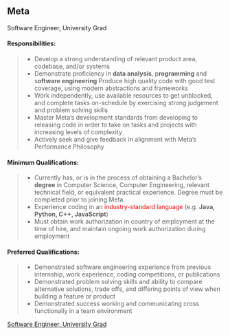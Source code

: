 ## Meta
Software Engineer, University Grad 

#### Responsibilities:
> 
> - Develop a strong understanding of relevant product area, codebase, and/or systems
> - Demonstrate proficiency in **data analysis**, p**rogramming** and s**oftware engineering**
Produce high quality code with good test coverage, using modern abstractions and frameworks
> - Work independently, use available resources to get unblocked, and complete tasks on-schedule by exercising strong judgement and problem solving skills
> - Master Meta’s development standards from developing to releasing code in order to take on tasks and projects with increasing levels of complexity
> - Actively seek and give feedback in alignment with Meta’s Performance Philosophy
#### Minimum Qualifications:
> - Currently has, or is in the process of obtaining a Bachelor’s **degree** in Computer Science, Computer Engineering, relevant technical field, or equivalent practical experience. Degree must be completed prior to joining Meta.
> - Experience coding in an <font color=red>industry-standard language</font> (e.g. **Java, Python, C++, JavaScript**)
> - Must obtain work authorization in country of employment at the time of hire, and maintain ongoing work authorization during employment

#### Preferred Qualifications:
> - Demonstrated software engineering experience from previous internship, work experience, coding competitions, or publications
> - Demonstrated problem solving skills and ability to compare alternative solutions, trade offs, and differing points of view when building a feature or product
> - Demonstrated success working and communicating cross functionally in a team environment



[
Software Engineer, University Grad](https://www.metacareers.com/v2/jobs/1064650334388609/)





